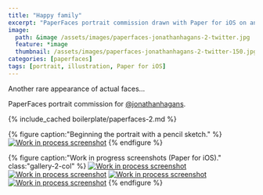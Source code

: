```yaml
---
title: "Happy family"
excerpt: "PaperFaces portrait commission drawn with Paper for iOS on an iPad."
image: 
  path: &image /assets/images/paperfaces-jonathanhagans-2-twitter.jpg 
  feature: *image
  thumbnail: /assets/images/paperfaces-jonathanhagans-2-twitter-150.jpg
categories: [paperfaces]
tags: [portrait, illustration, Paper for iOS]
---
```


Another rare appearance of actual faces…

PaperFaces portrait commission for <a href="https://twitter.com/jonathanhagans">@jonathanhagans</a>.

{% include_cached boilerplate/paperfaces-2.md %}

{% figure caption:"Beginning the portrait with a pencil sketch." %}
[![Work in process screenshot](/assets/images/paperfaces-jonathanhagans-2-process-1-750.jpg)](/assets/images/paperfaces-jonathanhagans-2-process-1-lg.jpg)
{% endfigure %}

{% figure caption:"Work in progress screenshots (Paper for iOS)." class:"gallery-2-col" %}
[![Work in process screenshot](/assets/images/paperfaces-jonathanhagans-2-process-2-600.jpg)](/assets/images/paperfaces-jonathanhagans-2-process-2-lg.jpg)
[![Work in process screenshot](/assets/images/paperfaces-jonathanhagans-2-process-3-600.jpg)](/assets/images/paperfaces-jonathanhagans-2-process-3-lg.jpg)
[![Work in process screenshot](/assets/images/paperfaces-jonathanhagans-2-process-4-600.jpg)](/assets/images/paperfaces-jonathanhagans-2-process-4-lg.jpg)
[![Work in process screenshot](/assets/images/paperfaces-jonathanhagans-2-process-5-600.jpg)](/assets/images/paperfaces-jonathanhagans-2-process-5-lg.jpg)
{% endfigure %}
